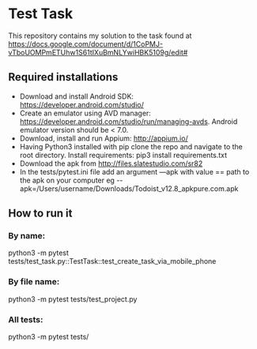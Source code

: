 # Test Task
This repository contains my solution to the task found at https://docs.google.com/document/d/1CoPMJ-vTboUOMPmETUhw1S61tIXuBmNLYwiHBK5109g/edit#

## Required installations
* Download and install Android SDK: https://developer.android.com/studio/
* Create an emulator using AVD manager: https://developer.android.com/studio/run/managing-avds. Android emulator version should be  < 7.0.
* Download, install and run Appium: http://appium.io/
* Having Python3 installed with pip clone the repo and navigate to the root directory.
Install requirements: pip3 install requirements.txt
* Download the apk from http://files.slatestudio.com/sr82
* In the tests/pytest.ini file add an argument —apk with value == path to the apk on your computer eg --apk=/Users/username/Downloads/Todoist_v12.8_apkpure.com.apk

## How to run it
### By name:
python3 -m pytest tests/test_task.py::TestTask::test_create_task_via_mobile_phone
### By file name:
python3 -m pytest tests/test_project.py
### All tests:
python3 -m pytest tests/